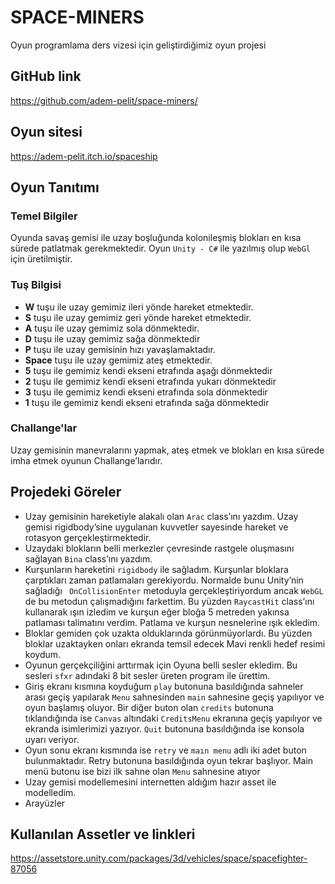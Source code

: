 # SPACE-MINERS
Oyun programlama ders vizesi için geliştirdiğimiz oyun projesi

## GitHub link
https://github.com/adem-pelit/space-miners/

## Oyun sitesi
https://adem-pelit.itch.io/spaceship

## Oyun Tanıtımı
### Temel Bilgiler
Oyunda savaş gemisi ile uzay boşluğunda kolonileşmiş blokları en kısa sürede patlatmak gerekmektedir. Oyun `Unity - C#` ile yazılmış olup `WebGl` için üretilmiştir.
### Tuş Bilgisi
* **W** tuşu ile uzay gemimiz ileri yönde hareket etmektedir.
* **S** tuşu ile uzay gemimiz geri yönde hareket etmektedir.
* **A** tuşu ile uzay gemimiz sola dönmektedir.
* **D** tuşu ile uzay gemimiz sağa dönmektedir
* **P** tuşu ile uzay gemisinin hızı yavaşlamaktadır.
* **Space** tuşu ile uzay gemimiz ateş etmektedir.
* **5** tuşu ile gemimiz kendi ekseni etrafında aşağı dönmektedir
* **2** tuşu ile gemimiz kendi ekseni etrafında yukarı dönmektedir
* **3** tuşu ile gemimiz kendi ekseni etrafında sola dönmektedir
* **1** tuşu ile gemimiz kendi ekseni etrafında sağa dönmektedir
### Challange'lar
Uzay gemisinin manevralarını yapmak, ateş etmek ve blokları en kısa sürede imha etmek oyunun Challange’larıdır.
## Projedeki Göreler
* Uzay gemisinin hareketiyle alakalı olan `Arac` class’ını yazdım. Uzay gemisi rigidbody’sine uygulanan kuvvetler sayesinde hareket ve rotasyon gerçekleştirmektedir.
* Uzaydaki blokların belli merkezler çevresinde rastgele oluşmasını sağlayan `Bina` class’ını yazdım.
* Kurşunların hareketini `rigidbody` ile sağladım. Kurşunlar bloklara çarptıkları zaman patlamaları gerekiyordu. Normalde bunu Unity’nin sağladığı ` OnCollisionEnter` metoduyla gerçekleştiriyordum ancak `WebGL` de bu metodun çalışmadığını farkettim. Bu yüzden `RaycastHit` class’ını kullanarak ışın izledim ve kurşun eğer bloğa 5 metreden yakınsa patlaması talimatını verdim. Patlama ve kurşun nesnelerine ışık ekledim.
* Bloklar gemiden çok uzakta olduklarında görünmüyorlardı. Bu yüzden bloklar uzaktayken onları ekranda temsil edecek Mavi renkli hedef resimi koydum.
* Oyunun gerçekçiliğini arttırmak için Oyuna belli sesler ekledim. Bu sesleri `sfxr` adındaki 8 bit sesler üreten program ile ürettim.
* Giriş ekranı kısmına koyduğum `play` butonuna basıldığında sahneler arası geçiş yapılarak `Menu` sahnesinden `main` sahnesine geçiş yapılıyor ve oyun başlamış oluyor. Bir diğer buton olan `credits` butonuna tıklandığında ise `Canvas` altındaki `CreditsMenu` ekranına geçiş yapılıyor ve ekranda isimlerimizi yazıyor. `Quit` butonuna basıldığında ise konsola uyarı veriyor.
* Oyun sonu ekranı kısmında ise `retry` ve `maın menu` adlı iki adet buton bulunmaktadır. Retry butonuna basıldığında oyun tekrar başlıyor. Main menü butonu ise bizi ilk sahne olan `Menu` sahnesine atıyor 
* Uzay gemisi modellemesini internetten aldığım hazır asset ile modelledim.
* Arayüzler

## Kullanılan Assetler ve linkleri
https://assetstore.unity.com/packages/3d/vehicles/space/spacefighter-87056
